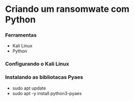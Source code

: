 # Criando um ransomwate com Python

### Ferramentas

- Kali Linux
- Python

### Configurando o Kali Linux

### Instalando as bibliotacas Pyaes
- sudo apt update
- sudo apt -y install python3-pyaes
